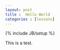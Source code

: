 ```yaml
---
layout: post
title :  Hello World
categories : [lessons]
---
```


{% include JB/setup %}

This is a test.